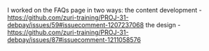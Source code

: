 I worked on the FAQs page in two ways:
the content development - https://github.com/zuri-training/PROJ-31-debpay/issues/59#issuecomment-1207237068
the design - https://github.com/zuri-training/PROJ-31-debpay/issues/87#issuecomment-1211058576
